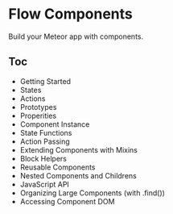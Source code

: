 # Flow Components

Build your Meteor app with components.

## Toc

* Getting Started
* States
* Actions
* Prototypes
* Properities
* Component Instance
* State Functions
* Action Passing
* Extending Components with Mixins
* Block Helpers
* Reusable Components
* Nested Components and Childrens
* JavaScript API
* Organizing Large Components (with .find())
* Accessing Component DOM
